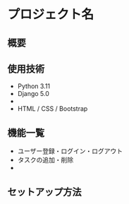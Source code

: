 # プロジェクト名

## 概要


## 使用技術
- Python 3.11
- Django 5.0
- 
- HTML / CSS / Bootstrap

## 機能一覧
- ユーザー登録・ログイン・ログアウト
- タスクの追加・削除
- 

## セットアップ方法
